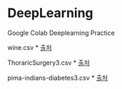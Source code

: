 # DeepLearning
Google Colab Deeplearning Practice


wine.csv * [출처](https://codedragon.tistory.com/9480)


ThoraricSurgery3.csv * [출처](https://github.com/taehojo/deeplearning/blob/master/data/ThoraricSurgery3.csv)


pima-indians-diabetes3.csv * [출처](https://github.com/taehojo/deeplearning/blob/master/data/pima-indians-diabetes3.csv)
